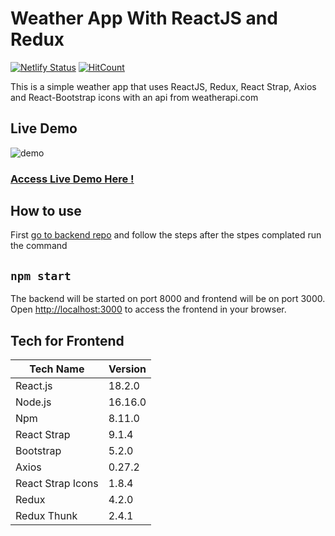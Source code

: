 # Weather App With ReactJS and Redux

[![Netlify Status](https://api.netlify.com/api/v1/badges/f4954ad7-8ef8-4916-a18e-535c14ba07f5/deploy-status)](https://app.netlify.com/sites/weather-app-by-ridvan/deploys) [![HitCount](https://hits.dwyl.com/RidvanErenEldem/weather.svg?style=flat-square)](http://hits.dwyl.com/RidvanErenEldem/weather)



This is a simple weather app that uses ReactJS, Redux, React Strap, Axios and React-Bootstrap icons with an api from weatherapi.com

## Live Demo

![demo](https://user-images.githubusercontent.com/62355565/187891976-27bb89b7-8fce-44cc-a66f-c2376b71ea39.gif)

### [Access Live Demo Here !](https://weather-app-by-ridvan.netlify.app/)

## How to use

First [go to backend repo](https://github.com/RidvanErenEldem/weather-backend/) and follow the steps after the stpes complated run the command

## `npm start`

The backend will be started on port 8000 and frontend will be on port 3000.\
Open [http://localhost:3000](http://localhost:3000) to access the frontend in your browser.

## Tech for Frontend

| Tech Name | Version|
| ------ | ------ |
|React.js | 18.2.0 |
|Node.js | 16.16.0|
|Npm| 8.11.0 |
|React Strap| 9.1.4|
|Bootstrap| 5.2.0|
|Axios|0.27.2|
|React Strap Icons|1.8.4|
|Redux|4.2.0|
|Redux Thunk| 2.4.1|
